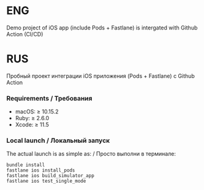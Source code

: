# ENG
Demo project of iOS app (include Pods + Fastlane) is intergated with Github Action (CI/CD)

# RUS
Пробный проект интеграции iOS приложения (Pods + Fastlane) с Github Action

### Requirements / Требования

+ macOS: ≥ 10.15.2
+ Ruby: ≥ 2.6.0
+ Xcode: ≥ 11.5

### Local launch / Локальный запуск
The actual launch is as simple as: / Просто выполни в терминале:
``` 
bundle install
fastlane ios install_pods
fastlane ios build_simulator_app
fastlane ios test_single_mode
```
